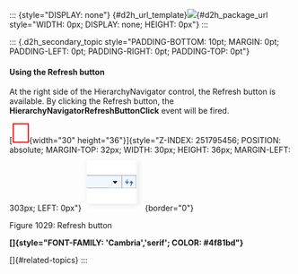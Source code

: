 ::: {style="DISPLAY: none"}
[](ms-xhelp:///?Id=d2h_url_template){#d2h_url_template}![](!package_url!){#d2h_package_url style="WIDTH: 0px; DISPLAY: none; HEIGHT: 0px"}
:::

::: {.d2h_secondary_topic style="PADDING-BOTTOM: 10pt; MARGIN: 0pt; PADDING-LEFT: 0pt; PADDING-RIGHT: 0pt; PADDING-TOP: 0pt"}
#### Using the Refresh button

At the right side of the HierarchyNavigator control, the Refresh button is available. By clicking the Refresh button, the **HierarchyNavigatorRefreshButtonClick** event will be fired.

[![](../ImagesExt/image261_925.png){width="30" height="36"}]{style="Z-INDEX: 251795456; POSITION: absolute; MARGIN-TOP: 32px; WIDTH: 30px; HEIGHT: 36px; MARGIN-LEFT: 303px; LEFT: 0px"}![](../ImagesExt/image261_926.png){border="0"}

Figure 1029: Refresh button

**[]{style="FONT-FAMILY: 'Cambria','serif'; COLOR: #4f81bd"}** 

[]{#related-topics}
:::
